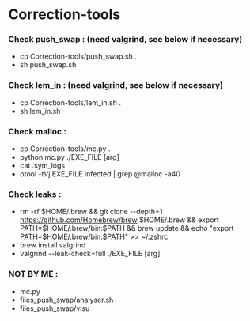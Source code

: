 # Correction-tools

### Check push_swap : (need valgrind, see below if necessary)
* cp Correction-tools/push_swap.sh .
* sh push_swap.sh

### Check lem_in : (need valgrind, see below if necessary)
* cp Correction-tools/lem_in.sh .
* sh lem_in.sh

### Check malloc :
* cp Correction-tools/mc.py .
* python mc.py ./EXE_FILE [arg]
* cat .sym_logs
* otool -tVj EXE_FILE.infected | grep @malloc -a40

### Check leaks :
* rm -rf $HOME/.brew && git clone --depth=1 https://github.com/Homebrew/brew $HOME/.brew && export PATH=$HOME/.brew/bin:$PATH && brew update && echo "export PATH=$HOME/.brew/bin:$PATH" >> ~/.zshrc
* brew install valgrind
* valgrind  --leak-check=full ./EXE_FILE [arg]

### NOT BY ME :
* mc.py
* files_push_swap/analyser.sh
* files_push_swap/visu
